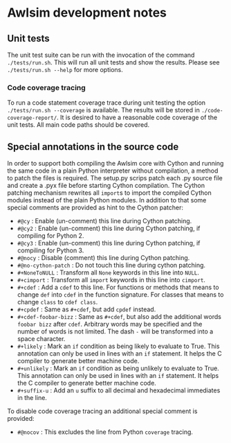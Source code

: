 # Awlsim development notes


## Unit tests

The unit test suite can be run with the invocation of the command `./tests/run.sh`. This will run all unit tests and show the results.
Please see `./tests/run.sh --help` for more options.


### Code coverage tracing

To run a code statement coverage trace during unit testing the option `./tests/run.sh --coverage` is available. The results will be stored in `./code-coverage-report/`. It is desired to have a reasonable code coverage of the unit tests. All main code paths should be covered.


## Special annotations in the source code

In order to support both compiling the Awlsim core with Cython and running the same code in a plain Python interpreter without compilation, a method to patch the files is required. The setup.py scrips patch each .py source file and create a .pyx file before starting Cython compilation. The Cython patching mechanism rewrites all `import`s to import the compiled Cython modules instead of the plain Python modules. In addition to that some special comments are provided as hint to the Cython patcher:

* `#@cy` : Enable (un-comment) this line during Cython patching.
* `#@cy2` : Enable (un-comment) this line during Cython patching, if compiling for Python 2.
* `#@cy3` : Enable (un-comment) this line during Cython patching, if compiling for Python 3.
* `#@nocy` : Disable (comment) this line during Cython patching.
* `#@no-cython-patch` : Do not touch this line during cython patching.
* `#+NoneToNULL` : Transform all `None` keywords in this line into `NULL`.
* `#+cimport` : Transform all `import` keywords in this line into `cimport`.
* `#+cdef` : Add a `cdef` to this line. For functions or methods that means to change `def` into `cdef` in the function signature. For classes that means to change `class` to `cdef class`.
* `#+cpdef` : Same as `#+cdef`, but add `cpdef` instead.
* `#+cdef-foobar-bizz` : Same as `#+cdef`, but also add the additional words `foobar bizz` after `cdef`. Arbitrary words may be specified and the number of words is not limited. The dash `-` will be transformed into a space character.
* `#+likely` : Mark an `if` condition as being likely to evaluate to True. This annotation can only be used in lines with an `if` statement. It helps the C compiler to generate better machine code.
* `#+unlikely` : Mark an `if` condition as being unlikely to evaluate to True. This annotation can only be used in lines with an `if` statement. It helps the C compiler to generate better machine code.
* `#+suffix-u` : Add an `u` suffix to all decimal and hexadecimal immediates in the line.

To disable code coverage tracing an additional special comment is provided:

* `#@nocov` : This excludes the line from Python `coverage` tracing.

